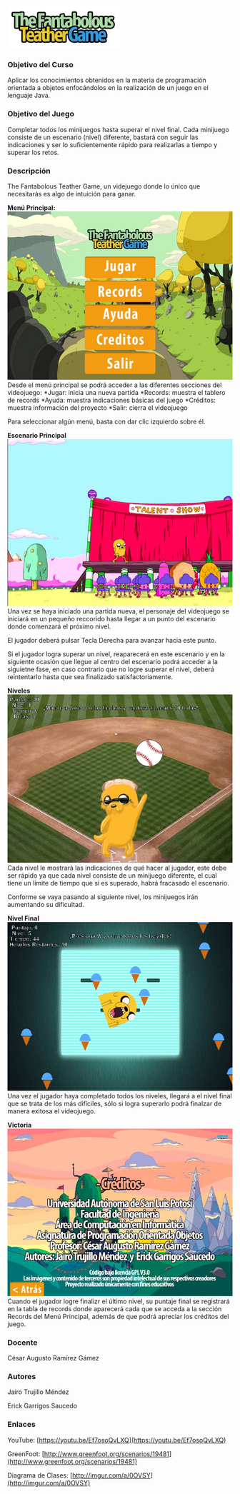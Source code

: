 ![Logo](https://raw.githubusercontent.com/theonfx/TheTeatherGamev2/master/proyecto/resources/logo.png)

### Objetivo del Curso

Aplicar los conocimientos obtenidos en la materia de programación orientada a objetos
enfocándolos en la realización de un juego en el lenguaje Java.

### Objetivo del Juego

Completar todos los minijuegos hasta superar el nivel final. Cada minijuego consiste de un escenario (nivel) diferente, bastará con seguir las indicaciones y ser lo suficientemente rápido para realizarlas a tiempo y superar los retos.

### Descripción
The Fantabolous Teather Game, un videjuego donde lo único que necesitarás es algo de intuición para ganar.

**Menú Principal:**
![Menu Principal](https://raw.githubusercontent.com/theonfx/TheTeatherGamev2/master/proyecto/resources/Screenshot_1.jpg)
Desde el menú principal se podrá acceder a las diferentes secciones del videojuego:
*Jugar: inicia una nueva partida
*Records: muestra el tablero de records
*Ayuda: muestra indicaciones básicas del juego
*Créditos: muestra información del proyecto
*Salir: cierra el videojuego

Para seleccionar algún menú, basta con dar clic izquierdo sobre él.

**Escenario Principal**
![Escenario Principal](https://raw.githubusercontent.com/theonfx/TheTeatherGamev2/master/proyecto/resources/Screenshot_2.jpg)
Una vez se haya iniciado una partida nueva, el personaje del videojuego se iniciará en un pequeño reccorido hasta llegar a un punto del escenario donde comenzará el próximo nivel.

El jugador deberá pulsar Tecla Derecha para avanzar hacia este punto.

Si el jugador logra superar un nivel, reaparecerá en este escenario y en la siguiente ocasión que llegue al centro del escenario podrá acceder a la siguietne fase, en caso contrario que no logre superar el nivel, deberá reintentarlo hasta que sea finalizado satisfactoriamente.

**Niveles**
![Niveles](https://raw.githubusercontent.com/theonfx/TheTeatherGamev2/master/proyecto/resources/Screenshot_3.jpg)
Cada nivel le mostrará las indicaciones de qué hacer al jugador, este debe ser rápido ya que cada nivel consiste de un minijuego diferente, el cual tiene un límite de tiempo que si es superado, habrá fracasado el escenario.

Conforme se vaya pasando al siguiente nivel, los minijuegos irán aumentando su dificultad.

**Nivel Final**
![Niveles](https://raw.githubusercontent.com/theonfx/TheTeatherGamev2/master/proyecto/resources/Screenshot_4.jpg)
Una vez el jugador haya completado todos los niveles, llegará a el nivel final que se trata de los más difíciles, sólo si logra superarlo podrá finalzar de manera exitosa el videojuego.

**Victoria**
![Niveles](https://raw.githubusercontent.com/theonfx/TheTeatherGamev2/master/proyecto/resources/Screenshot_5.jpg)
Cuando el jugador logre finalizr el último nivel, su puntaje final se registrará en la tabla de records donde aparecerá cada que se acceda a la sección Records del Menú Principal, además de que podrá apreciar los créditos del juego.

### Docente
César Augusto Ramírez Gámez

### Autores
Jairo Trujillo Méndez

Erick Garrigos Saucedo

### Enlaces
YouTube: [https://youtu.be/Ef7osoQvLXQ](https://youtu.be/Ef7osoQvLXQ)

GreenFoot: [http://www.greenfoot.org/scenarios/19481](http://www.greenfoot.org/scenarios/19481)

Diagrama de Clases: [http://imgur.com/a/0OVSY](http://imgur.com/a/0OVSY)

